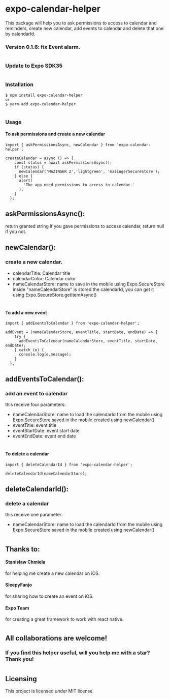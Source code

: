 # expo-calendar-helper

This package will help you to ask permissions to access to calendar and reminders, create new calendar, add events to calendar and delete that one by calendarId.

### Version 0.1.6: fix Event alarm.

#

### Update to Expo SDK35

#

### Installation

```
$ npm install expo-calendar-helper
or
$ yarn add expo-calendar-helper
```

#

### Usage

#### To ask permissions and create a new calendar

```
import { askPermissionsAsync, newCalendar } from 'expo-calendar-helper';

createCalendar = async () => {
    const status = await askPermissionsAsync();
    if (status) {
      newCalendar('MAZINGER Z','lightgreen', 'mazingerSecureStore');
    } else {
      alert(
        'The app need permissions to access to calendar.'
      );
    }
  };
```

## askPermissionsAsync():

return granted string if you gave permissions to access calendar, return null if you not.

## newCalendar():

### create a new calendar.

- calendarTitle: Calendar title
- calendarColor: Calendar color
- nameCalendarStore: name to save in the mobile using Expo.SecureStore
  inside "nameCalendarStore" is stored the calendarId, you can get it using
  Expo.SecureStore.getItemAsync()

#

#### To add a new event

```
import { addEventsToCalendar } from 'expo-calendar-helper';

addEvent = (nameCalendarStore, eventTitle, startDate, endDate) => {
    try {
      addEventsToCalendar(nameCalendarStore, eventTitle, startDate, endDate);
    } catch (e) {
      console.log(e.message);
    }
  };
```

## addEventsToCalendar():

### add an event to calendar

this receive four parameters:

- nameCalendarStore: name to load the calendarId from the mobile using
  Expo.SecureStore saved in the mobile created using newCalendar()
- eventTitle: event title
- eventStartDate: event start date
- eventEndDate: event end date

#

#### To delete a calendar

```
import { deleteCalendarId } from 'expo-calendar-helper';

deleteCalendarId(nameCalendarStore);
```

## deleteCalendarId():

### delete a calendar

this receive one parameter:

- nameCalendarStore: name to load the calendarId from the mobile using
  Expo.SecureStore saved in the mobile created using newCalendar()

#

## Thanks to:

#### Stanisław Chmiela

for helping me create a new calendar on iOS.

#### SleepyFanjo

for sharing how to create an event on iOS.

#### Expo Team

for creating a great framework to work with react native.

#

## All collaborations are welcome!

### If you find this helper useful, will you help me with a star? Thank you!

#

## Licensing

This project is licensed under MIT license.
